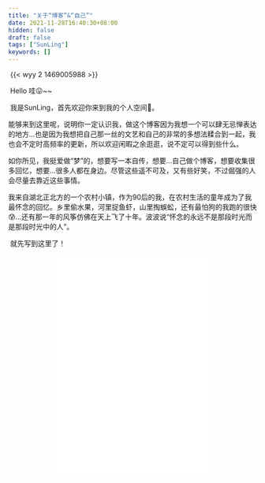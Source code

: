 ```yaml
---
title: "关于“博客”&“自己”"
date: 2021-11-28T16:40:30+08:00
hidden: false
draft: false
tags: ["SunLing"]
keywords: []
---
```

​		{{< wyy 2 1469005988 >}}

​		Hello  哇😛~~

​		我是SunLing，首先欢迎你来到我的个人空间👏。

​		能够来到这里呢，说明你一定认识我，做这个博客因为我想一个可以肆无忌惮表达的地方...也是因为我想把自己那一丝的文艺和自己的非常的多想法糅合到一起，我也会不定时高频率的更新，所以欢迎闲暇之余逛逛，说不定可以得到些什么。

​		如你所见，我挺爱做“梦”的，想要写一本自传，想要...自己做个博客，想要收集很多回忆，想要...很多人都在身边。尽管这些遥不可及，又有些好笑，不过倔强的人会尽量去靠近这些事情。

​		我来自湖北正北方的一个农村小镇，作为90后的我，在农村生活的童年成为了我最怀念的回忆。乡里偷水果，河里捉鱼虾，山里掏蜈蚣，还有最怕狗的我跑的很快😰...还有那一年的风筝仿佛在天上飞了十年。波波说“怀念的永远不是那段时光而是那段时光中的人”。

​		就先写到这里了！

<center><iframe frameborder="no" border="0" marginwidth="0" marginheight="0" width=330 height=450 src="//music.163.com/outchain/player?type=0&id=5297755949&auto=1&height=430"></iframe></center>







